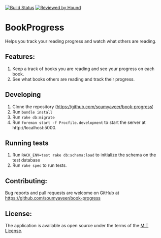 [![Build Status](https://dev.azure.com/veersoumya0936/veersoumya/_apis/build/status/soumyaveer.book-progress?branchName=master)](https://dev.azure.com/veersoumya0936/veersoumya/_build/latest?definitionId=1?branchName=master)
[![Reviewed by Hound](https://img.shields.io/badge/Reviewed_by-Hound-8E64B0.svg)](https://houndci.com)

# BookProgress

Helps you track your reading progress and watch what others are reading.

## Features:

1. Keep a track of books you are reading and see your progress on each book.
2. See what books others are reading and track their progress.


## Developing

1. Clone the repository (https://github.com/soumyaveer/book-progress)
2. Run `bundle install`
3. Run `rake db:migrate`
4. Run `foreman start -f Procfile.development` to start the server at http://localhost:5000.


## Running tests

1. Run `RACK_ENV=test rake db:schema:load` to initialize the schema on the test database
2. Run `rake spec` to run tests.


## Contributing:

Bug reports and pull requests are welcome on GitHub at https://github.com/soumyaveer/book-progress


## License:

The application is available as open source under the terms of the [MIT License](https://opensource.org/licenses/MIT).
